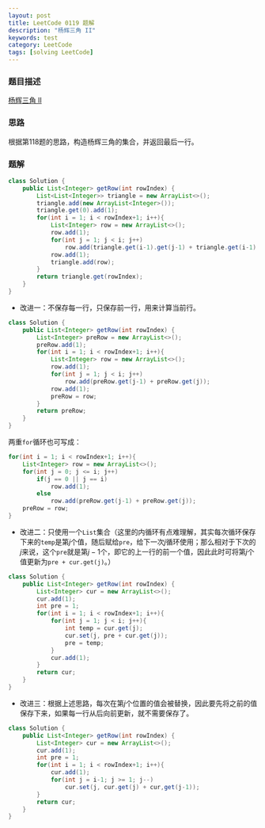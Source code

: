 ```yaml
---
layout: post
title: LeetCode 0119 题解
description: "杨辉三角 II"
keywords: test
category: LeetCode
tags: [solving LeetCode]
---
```


### 题目描述
[杨辉三角 II](https://leetcode-cn.com/problems/pascals-triangle-ii/)

### 思路
根据第118题的思路，构造杨辉三角的集合，并返回最后一行。

### 题解
```java
class Solution {
    public List<Integer> getRow(int rowIndex) {
        List<List<Integer>> triangle = new ArrayList<>();
        triangle.add(new ArrayList<Integer>());
        triangle.get(0).add(1);
        for(int i = 1; i < rowIndex+1; i++){
            List<Integer> row = new ArrayList<>();
            row.add(1);
            for(int j = 1; j < i; j++)
                row.add(triangle.get(i-1).get(j-1) + triangle.get(i-1).get(j)); 
            row.add(1);
            triangle.add(row);
        }
        return triangle.get(rowIndex);
    }
}
```
* 改进一：不保存每一行，只保存前一行，用来计算当前行。
```java
class Solution {
    public List<Integer> getRow(int rowIndex) {
        List<Integer> preRow = new ArrayList<>();
        preRow.add(1);
        for(int i = 1; i < rowIndex+1; i++){
            List<Integer> row = new ArrayList<>();
            row.add(1);
            for(int j = 1; j < i; j++)
                row.add(preRow.get(j-1) + preRow.get(j)); 
            row.add(1);
            preRow = row;
        }
        return preRow;
    }
}
```
两重`for`循环也可写成：
```java
for(int i = 1; i < rowIndex+1; i++){
    List<Integer> row = new ArrayList<>();
    for(int j = 0; j <= i; j++)
        if(j == 0 || j == i)
            row.add(1);
        else
            row.add(preRow.get(j-1) + preRow.get(j)); 
    preRow = row;
}
```
* 改进二：只使用一个`List`集合（这里的内循环有点难理解，其实每次循环保存下来的`temp`是第$j$个值，随后赋给`pre`，给下一次$j$循环使用；那么相对于下次的$j$来说，这个`pre`就是第$j-1$个，即它的上一行的前一个值，因此此时可将第$j$个值更新为`pre + cur.get(j)`。）
```java
class Solution {
    public List<Integer> getRow(int rowIndex) {
        List<Integer> cur = new ArrayList<>();
        cur.add(1);
        int pre = 1;
        for(int i = 1; i < rowIndex+1; i++){
            for(int j = 1; j < i; j++){
                int temp = cur.get(j);
                cur.set(j, pre + cur.get(j));
                pre = temp;
            } 
            cur.add(1);
        }
        return cur;
    }
}
```
* 改进三：根据上述思路，每次在第$j$个位置的值会被替换，因此要先将之前的值保存下来，如果每一行从后向前更新，就不需要保存了。
```java
class Solution {
    public List<Integer> getRow(int rowIndex) {
        List<Integer> cur = new ArrayList<>();
        cur.add(1);
        int pre = 1;
        for(int i = 1; i < rowIndex+1; i++){
            cur.add(1);
            for(int j = i-1; j >= 1; j--)
                cur.set(j, cur.get(j) + cur,get(j-1));
        }
        return cur;
    }
}
```